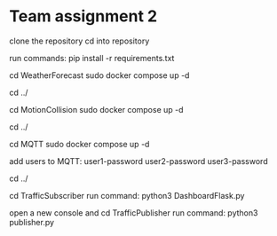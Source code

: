 # Team assignment 2


clone the repository
cd into repository

run commands:
pip install -r requirements.txt

cd WeatherForecast
sudo docker compose up -d

cd ../

cd MotionCollision
sudo docker compose up -d

cd ../

cd MQTT
sudo docker compose up -d

add users to MQTT:
user1-password
user2-password
user3-password

cd ../

cd TrafficSubscriber
run command:
python3 DashboardFlask.py 

open a new console and cd TrafficPublisher
run command:
python3 publisher.py 

